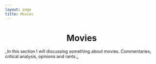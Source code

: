 ```yaml
---
layout: page
title: Movies
---
```

<h1 style="text-align:center;">Movies</h1>
_In this section I will discussing something about movies. Commentaries, critical analysis, opinions and rants._
